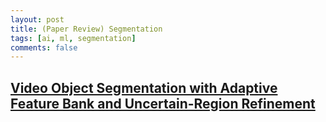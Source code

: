```yaml
---
layout: post    
title: (Paper Review) Segmentation       
tags: [ai, ml, segmentation]    
comments: false  
--- 
```


## [Video Object Segmentation with Adaptive Feature Bank and Uncertain-Region Refinement](https://jihyeonryu.github.io/2021-02-16-segmentation-paper1/)


